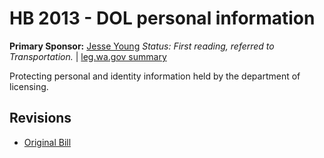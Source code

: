 # HB 2013 - DOL personal information
**Primary Sponsor:** [Jesse Young](/person/leg/jesse.young.md)
*Status: First reading, referred to Transportation.* | [leg.wa.gov summary](https://app.leg.wa.gov/billsummary?BillNumber=2013&Year=2021)

Protecting personal and identity information held by the department of licensing.

## Revisions
* [Original Bill](1/)